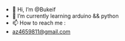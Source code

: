 - 👋 Hi, I’m @Bukeif
- 🌱 I’m currently learning arduino && python
- 📫 How to reach me :
- az4659811@gmail.com
